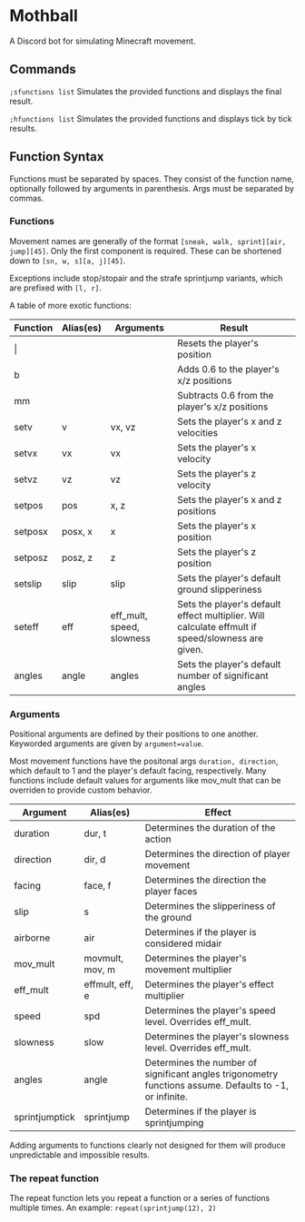 # Mothball
A Discord bot for simulating Minecraft movement.

## Commands
`;s`​`functions list` Simulates the provided functions and displays the final result.

`;h`​`functions list` Simulates the provided functions and displays tick by tick results.

## Function Syntax
Functions must be separated by spaces. They consist of the function name, optionally followed by arguments in parenthesis. Args must be separated by commas.

### Functions
Movement names are generally of the format `[sneak, walk, sprint]`​`[air, jump]`​`[45]`. Only the first component is required.
These can be shortened down to `[sn, w, s]`​`[a, j]`​`[45]`.

Exceptions include stop/stopair and the strafe sprintjump variants, which are prefixed with `[l, r]`.

A table of more exotic functions:

| Function | Alias(es) | Arguments                 | Result                                                                                           |
|----------|-----------|---------------------------|--------------------------------------------------------------------------------------------------|
| \|       |           |                           | Resets the player's position                                                                     |
| b        |           |                           | Adds 0.6 to the player's x/z positions                                                           |
| mm       |           |                           | Subtracts 0.6 from the player's x/z positions                                                    |
| setv     | v         | vx, vz                    | Sets the player's x and z velocities                                                             |
| setvx    | vx        | vx                        | Sets the player's x velocity                                                                     |
| setvz    | vz        | vz                        | Sets the player's z velocity                                                                     |
| setpos   | pos       | x, z                      | Sets the player's x and z positions                                                              |
| setposx  | posx, x   | x                         | Sets the player's x position                                                                     |
| setposz  | posz, z   | z                         | Sets the player's z position                                                                     |
| setslip  | slip      | slip                      | Sets the player's default ground slipperiness                                                    |
| seteff   | eff       | eff_mult, speed, slowness | Sets the player's default effect multiplier. Will calculate effmult if speed/slowness are given. |
| angles   | angle     | angles                    | Sets the player's default number of significant angles                                           |

### Arguments
Positional arguments are defined by their positions to one another. Keyworded arguments are given by `argument`​`=`​`value`.

Most movement functions have the positonal args `duration, direction`, which default to 1 and the player's default facing, respectively. Many functions include default values for arguments like mov_mult that can be overriden to provide custom behavior.

| Argument       | Alias(es)       | Effect                                                                                                  |
|----------------|-----------------|---------------------------------------------------------------------------------------------------------|
| duration       | dur, t          | Determines the duration of the action                                                                   |
| direction      | dir, d          | Determines the direction of player movement                                                             |
| facing         | face, f         | Determines the direction the player faces                                                               |
| slip           | s               | Determines the slipperiness of the ground                                                               |
| airborne       | air             | Determines if the player is considered midair                                                           |
| mov_mult       | movmult, mov, m | Determines the player's movement multiplier                                                             |
| eff_mult       | effmult, eff, e | Determines the player's effect multiplier                                                               |
| speed          | spd             | Determines the player's speed level. Overrides eff_mult.                                                |
| slowness       | slow            | Determines the player's slowness level. Overrides eff_mult.                                             |
| angles         | angle           | Determines the number of significant angles trigonometry functions assume. Defaults to -1, or infinite. |
| sprintjumptick | sprintjump      | Determines if the player is sprintjumping                                                               |

Adding arguments to functions clearly not designed for them will produce unpredictable and impossible results.

### The repeat function
The repeat function lets you repeat a function or a series of functions multiple times. An example: `repeat(sprintjump(12), 2)`
